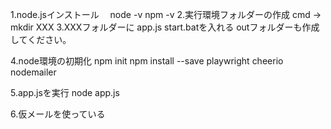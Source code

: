 1.node.jsインストール　
   node -v 
   npm  -v
2.実行環境フォルダーの作成
   cmd →　mkdir  XXX
3.XXXフォルダーに app.js start.batを入れる
  outフォルダーも作成してください。

4.node環境の初期化
  npm init
  npm install --save playwright cheerio nodemailer

5.app.jsを実行
  node app.js

6.仮メールを使っている







